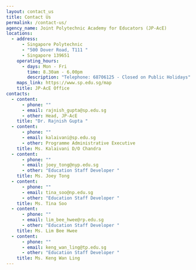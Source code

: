 ```yaml
---
layout: contact_us
title: Contact Us
permalink: /contact-us/
agency_name: Joint Polytechnic Academy for Educators (JP-AcE)
locations:
  - address:
      - Singapore Polytechnic
      - "500 Dover Road, T111 "
      - Singapore 139651
    operating_hours:
      - days: Mon - Fri
        time: 8.30am - 6.00pm
        description: "Telephone: 68706125 - Closed on Public Holidays"
    maps_link: https://www.sp.edu.sg/map
    title: JP-AcE Office
contacts:
  - content:
      - phone: ""
      - email: rajnish_gupta@sp.edu.sg
      - other: Head, JP-AcE
    title: "Dr. Rajnish Gupta "
  - content:
      - phone: ""
      - email: kalaivani@sp.edu.sg
      - other: Programme Administrative Executive
    title: Ms. Kalaivani D/O Chandra
  - content:
      - phone: ""
      - email: joey_tong@nyp.edu.sg
      - other: "Education Staff Developer "
    title: Ms. Joey Tong
  - content:
      - phone: ""
      - email: tina_soo@np.edu.sg
      - other: "Education Staff Developer "
    title: Ms. Tina Soo
  - content:
      - phone: ""
      - email: lim_bee_hwee@rp.edu.sg
      - other: "Education Staff Developer "
    title: Ms. Lim Bee Hwee
  - content:
      - phone: ""
      - email: keng_wan_ling@tp.edu.sg
      - other: "Education Staff Developer "
    title: Ms. Keng Wan Ling
---
```


